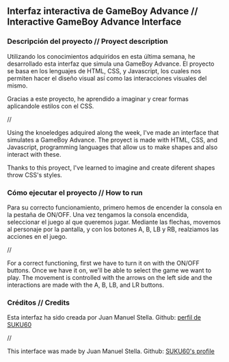 ## Interfaz interactiva de GameBoy Advance // Interactive GameBoy Advance Interface

### Descripción del proyecto // Proyect description

Utilizando los conocimientos adquiridos en esta última semana, he desarrollado esta interfaz que simula una GameBoy Advance. El proyecto se basa en los lenguajes de HTML, CSS, y Javascript, los cuales nos permiten hacer el diseño visual así como las interacciones visuales del mismo.

Gracias a este proyecto, he aprendido a imaginar y crear formas aplicandole estilos con el CSS. 

//

Using the knoeledges adquired along the week, I've made an interface that simulates a GameBoy Advance. The proyect is made with HTML, CSS, and Javascript, programming languages that allow us to make shapes and also interact with these.

Thanks to this proyect, I've learned to imagine and create diferent shapes throw CSS's styles. 



### Cómo ejecutar el proyecto // How to run
Para su correcto funcionamiento, primero hemos de encender la consola en la pestaña de ON/OFF. Una vez tengamos la consola encendida, seleccionar el juego al que queremos jugar. Mediante las flechas, movemos al personaje por la pantalla, y con los botones A, B, LB y RB, realziamos las acciones en el juego. 

//

For a correct functioning, first we have to turn it on with the ON/OFF buttons. Once we have it on, we'll be able to select the game we want to play. The movement is controlled with the arrows on the left side and the interactions are made with the A, B, LB, and LR buttons.

### Créditos // Credits
Esta interfaz ha sido creada por Juan Manuel Stella. 
Github: [perfil de SUKU60](https://github.com/suku60 "SUKU60's profile")

//

This interface was made by Juan Manuel Stella. 
Github: [SUKU60's profile](https://github.com/suku60 "SUKU60's profile")


